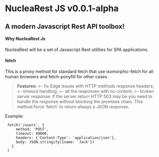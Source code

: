 NucleaRest JS v0.0.1-alpha
===================


A modern Javascript Rest API toolbox!
----------


#### Why NucleaRest Js

NucleaRest will be a set of Javascript Rest utilities for SPA applications.

#### fetch


 This is a proxy method for standard fetch that use isomorphic-fetch
 for all human browsers and fetch-ponyfill for other cases.
 > **Features:**
    >- fix Edge issues with HTTP methods response headers;
    >- timeout handling;
    >- all the responses with no content;
    >- broken server response: if the server return HTTP 503 may be you need to handle
       the response without blocking the promises chain. This method force 'fetch'
       to return always a JSON response.

Example:

```
 fetch('/users', {
     method: 'POST',
     timeout: 40000,
     headers: {'Content-Type': 'application/json'},
     body: JSON.stringify({name: 'Jack'})
   }
 )
```
